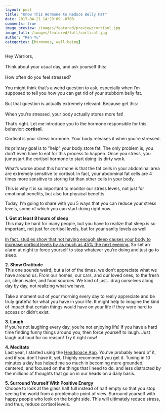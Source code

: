 ```yaml
---
layout: post
title: "Know This Hormone to Reduce Belly Fat"
date: 2017-04-21 14:20:09 -0700
comments: true
image_preview: /images/featured/preview/cortisol.jpg
image_full: /images/featured/full/cortisol.jpg
author: "Ken Yu"
categories: [hormones, well-being]
---
```


Hey Warriors,<br/>
<br/>
Think about your usual day, and ask yourself this:<br/>
<br/>
How often do you feel stressed?<br/>
<br/>
You might think that’s a weird question to ask, especially when I’m supposed to tell you how you can get rid of your stubborn belly fat. <br/>
<br/>
But that question is actually extremely relevant. Because get this: <br/>
<br/>
When you’re stressed, your body actually stores more fat!

That’s right. Let me introduce you to the hormone responsible for this behavior: **cortisol.**

Cortisol is your stress hormone. Your body releases it when you’re stressed.

Its primary goal is to “help” your body store fat. The only problem is, you don’t even have to eat for this process to happen. Once you stress, you jumpstart the cortisol hormone to start doing its dirty work.

What’s worse about this hormone is that the fat cells in your abdominal area are extremely sensitive to cortisol. In fact, your abdominal fat cells are 4 times more sensitive to storing fat than other cells in your body.

This is why it is so important to monitor our stress levels, not just for emotional benefits, but also for physical benefits.

Today, I’m going to share with you 5 ways that you can reduce your stress levels, some of which you can start doing right now.

<div id="blog-link"></div>

**1. Get at least 8 hours of sleep**<br/>
This may be hard for many people, but you have to realize that sleep is so important, not just for cortisol levels, but for your sanity levels as well. <br/>
<br/>
[In fact, studies show that not having enough sleep causes your body to increase cortisol levels by as much as 45% the next evening.](https://www.ncbi.nlm.nih.gov/pubmed/9415946 "Studies Show a 45% Increase in Cortisol Levels the Following Night") So set an alarm at night to force yourself to stop whatever you’re doing and just go to sleep.

**2. Show Gratitude**<br/>
This one sounds weird, but a lot of the times, we don’t appreciate what we have around us. From our homes, our cars, and our loved ones, to the fresh air, clean water, and food sources. We kind of just…drag ourselves along day by day, not realizing what we have. <br/><br/>Take a moment out of your morning every day to really appreciate and be truly grateful for what you have in your life. It might help to imagine the kind of impact that certain things would have on your life if they were hard to access or didn’t exist.<br/>

**3. Laugh**<br/>
If you’re not laughing every day, you’re not enjoying life! If you have a hard time finding funny things around you, then force yourself to laugh. Just laugh out loud for no reason! Try it right now!

**4. Meditate**<br/>
Last year, I started using the [Headspace App](https://www.headspace.com/ "Headspace App"). You’ve probably heard of it, and if you don’t have it, yet, I highly recommend you get it. Tuning in 10 minutes a day has helped me so much in becoming more grounded, centered, and focused on the things that I need to do, and less distracted by the millions of thoughts that go on in our heads on a daily basis.

**5. Surround Yourself With Positive Energy**<br/>
Choose to look at the glass half full instead of half empty so that you stop seeing the world from a problematic point of view. Surround yourself with happy people who look on the bright side. This will ultimately reduce stress, and thus, reduce cortisol levels.
